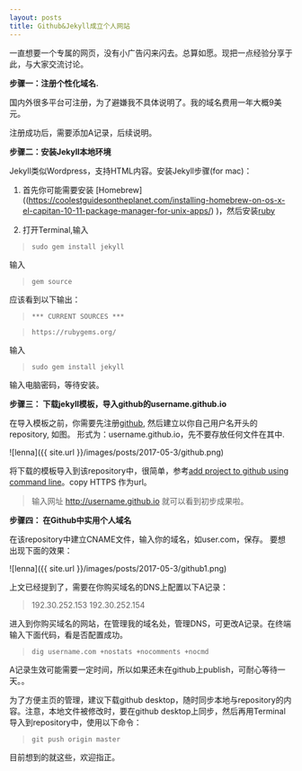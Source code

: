 ```yaml
---
layout: posts
title: Github&Jekyll成立个人网站
---
```


一直想要一个专属的网页，没有小广告闪来闪去。总算如愿。现把一点经验分享于此，与大家交流讨论。

**步骤一：注册个性化域名.**

国内外很多平台可注册，为了避嫌我不具体说明了。我的域名费用一年大概9美元。

注册成功后，需要添加A记录，后续说明。

**步骤二：安装Jekyll本地环境**

Jekyll类似Wordpress，支持HTML内容。安装Jekyll步骤(for mac)：

1. 首先你可能需要安装 [Homebrew] ((https://coolestguidesontheplanet.com/installing-homebrew-on-os-x-el-capitan-10-11-package-manager-for-unix-apps/)
)，然后安装[ruby](https://www.ruby-lang.org/zh_tw/documentation/installation/#homebrew)

2. 打开Terminal,输入

> `sudo gem install jekyll`

输入
> `gem source`

应该看到以下输出：

> `*** CURRENT SOURCES ***`

> `https://rubygems.org/`

输入

>`sudo gem install jekyll`

输入电脑密码，等待安装。

**步骤三： 下载jekyll模板，导入github的username.github.io**

在导入模板之前，你需要先注册[github](https://github.com/), 然后建立以你自己用户名开头的repository, 如图。 形式为：username.github.io，先不要存放任何文件在其中.

![lenna]({{ site.url }}/images/posts/2017-05-3/github.png)

将下载的模板导入到该repository中，很简单，参考[add project to github using command line](https://help.github.com/articles/adding-an-existing-project-to-github-using-the-command-line/)。copy HTTPS 作为url。

> 输入网址 http://username.github.io 就可以看到初步成果啦。

**步骤四： 在Github中实用个人域名**

在该repository中建立CNAME文件，输入你的域名，如user.com，保存。
要想出现下面的效果：

![lenna]({{ site.url }}/images/posts/2017-05-3/github1.png)

上文已经提到了，需要在你购买域名的DNS上配置以下A记录：

> 192.30.252.153
> 192.30.252.154

进入到你购买域名的网站，在管理我的域名处，管理DNS，可更改A记录。在终端输入下面代码，看是否配置成功。

> `dig username.com +nostats +nocomments +nocmd`

A记录生效可能需要一定时间，所以如果还未在github上publish，可耐心等待一天。。


为了方便主页的管理，建议下载github desktop，随时同步本地与repository的内容。注意，本地文件被修改时，要在github desktop上同步，然后再用Terminal导入到repository中，使用以下命令：

> `git push origin master`


目前想到的就这些，欢迎指正。

























